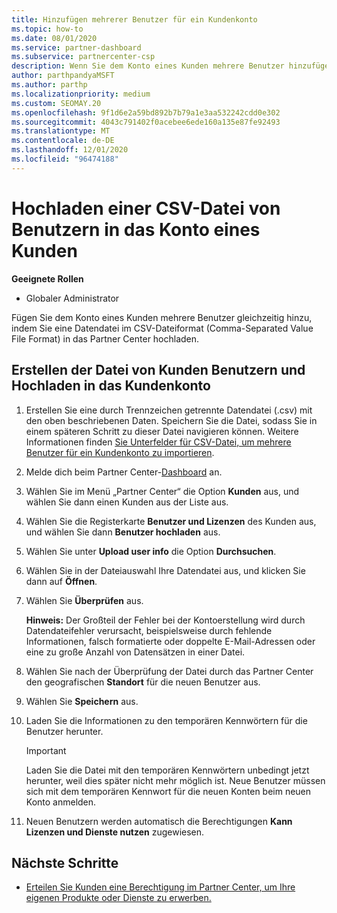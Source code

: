 ```yaml
---
title: Hinzufügen mehrerer Benutzer für ein Kundenkonto
ms.topic: how-to
ms.date: 08/01/2020
ms.service: partner-dashboard
ms.subservice: partnercenter-csp
description: Wenn Sie dem Konto eines Kunden mehrere Benutzer hinzufügen möchten, laden Sie mithilfe des CSV-Datei Formats (Comma-Separated Value, CSV) eine Datendatei in das Partner Center hoch.
author: parthpandyaMSFT
ms.author: parthp
ms.localizationpriority: medium
ms.custom: SEOMAY.20
ms.openlocfilehash: 9f1d6e2a59bd892b7b79a1e3aa532242cdd0e302
ms.sourcegitcommit: 4043c791402f0acebee6ede160a135e87fe92493
ms.translationtype: MT
ms.contentlocale: de-DE
ms.lasthandoff: 12/01/2020
ms.locfileid: "96474188"
---
```

# <a name="upload-a-csv-file-of-users-to-a-customers-account"></a>Hochladen einer CSV-Datei von Benutzern in das Konto eines Kunden


**Geeignete Rollen**

- Globaler Administrator

Fügen Sie dem Konto eines Kunden mehrere Benutzer gleichzeitig hinzu, indem Sie eine Datendatei im CSV-Dateiformat (Comma-Separated Value File Format) in das Partner Center hochladen. 

## <a name="create-the-file-of-customer-users-and-upload-to-customer-account"></a>Erstellen der Datei von Kunden Benutzern und Hochladen in das Kundenkonto

1. Erstellen Sie eine durch Trennzeichen getrennte Datendatei (.csv) mit den oben beschriebenen Daten. Speichern Sie die Datei, sodass Sie in einem späteren Schritt zu dieser Datei navigieren können. Weitere Informationen finden [Sie Unterfelder für CSV-Datei, um mehrere Benutzer für ein Kundenkonto zu importieren](file-customer-users.md). 

2. Melde dich beim Partner Center-[Dashboard](https://partner.microsoft.com/dashboard) an.

3. Wählen Sie im Menü „Partner Center“ die Option **Kunden** aus, und wählen Sie dann einen Kunden aus der Liste aus.

4. Wählen Sie die Registerkarte **Benutzer und Lizenzen** des Kunden aus, und wählen Sie dann **Benutzer hochladen** aus.

5. Wählen Sie unter **Upload user info** die Option **Durchsuchen**.

6. Wählen Sie in der Dateiauswahl Ihre Datendatei aus, und klicken Sie dann auf **Öffnen**.

7. Wählen Sie **Überprüfen** aus.

    **Hinweis:** Der Großteil der Fehler bei der Kontoerstellung wird durch Datendateifehler verursacht, beispielsweise durch fehlende Informationen, falsch formatierte oder doppelte E-Mail-Adressen oder eine zu große Anzahl von Datensätzen in einer Datei.

8. Wählen Sie nach der Überprüfung der Datei durch das Partner Center den geografischen **Standort** für die neuen Benutzer aus.
9. Wählen Sie **Speichern** aus.
10. Laden Sie die Informationen zu den temporären Kennwörtern für die Benutzer herunter.

    >[!IMPORTANT]
    > Laden Sie die Datei mit den temporären Kennwörtern unbedingt jetzt herunter, weil dies später nicht mehr möglich ist. Neue Benutzer müssen sich mit dem temporären Kennwort für die neuen Konten beim neuen Konto anmelden.

11. Neuen Benutzern werden automatisch die Berechtigungen **Kann Lizenzen und Dienste nutzen** zugewiesen. 

## <a name="next-steps"></a>Nächste Schritte

- [Erteilen Sie Kunden eine Berechtigung im Partner Center, um Ihre eigenen Produkte oder Dienste zu erwerben.](give-customers-permission.md)
